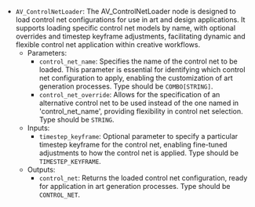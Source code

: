 - `AV_ControlNetLoader`: The AV_ControlNetLoader node is designed to load control net configurations for use in art and design applications. It supports loading specific control net models by name, with optional overrides and timestep keyframe adjustments, facilitating dynamic and flexible control net application within creative workflows.
    - Parameters:
        - `control_net_name`: Specifies the name of the control net to be loaded. This parameter is essential for identifying which control net configuration to apply, enabling the customization of art generation processes. Type should be `COMBO[STRING]`.
        - `control_net_override`: Allows for the specification of an alternative control net to be used instead of the one named in 'control_net_name', providing flexibility in control net selection. Type should be `STRING`.
    - Inputs:
        - `timestep_keyframe`: Optional parameter to specify a particular timestep keyframe for the control net, enabling fine-tuned adjustments to how the control net is applied. Type should be `TIMESTEP_KEYFRAME`.
    - Outputs:
        - `control_net`: Returns the loaded control net configuration, ready for application in art generation processes. Type should be `CONTROL_NET`.
